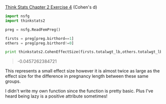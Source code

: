 [Think Stats Chapter 2 Exercise 4](http://greenteapress.com/thinkstats2/html/thinkstats2003.html#toc24) (Cohen's d)

 ```python
 import nsfg
 import thinkstats2
 ```

 ```python
 preg = nsfg.ReadFemPreg()
 ```
 
 ```python
 firsts = preg[preg.birthord==1]
 others = preg[preg.birthord!=0]
 ```
 
 ```python
 print thinkstats2.CohenEffectSize(firsts.totalwgt_lb,others.totalwgt_lb)
 ```
 
>    -0.0457262384721
 
 
This represents a small effect size however it is almost twice as large as the effect size for the difference in pregnancy length between these same groups.

I didn't write my own function since the function is pretty basic. Plus I've heard being lazy is a positive attribute sometimes!

